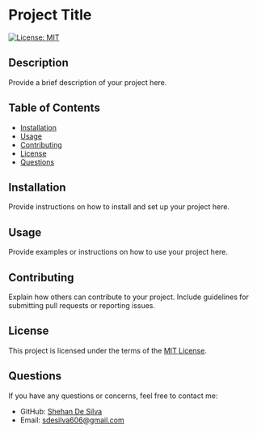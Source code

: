 # Project Title

[![License: MIT](https://img.shields.io/badge/License-MIT-yellow.svg)](https://opensource.org/licenses/MIT)

## Description

Provide a brief description of your project here.

## Table of Contents

- [Installation](#installation)
- [Usage](#usage)
- [Contributing](#contributing)
- [License](#license)
- [Questions](#questions)

## Installation

Provide instructions on how to install and set up your project here.

## Usage

Provide examples or instructions on how to use your project here.

## Contributing

Explain how others can contribute to your project. Include guidelines for submitting pull requests or reporting issues.

## License

This project is licensed under the terms of the [MIT License](https://opensource.org/licenses/MIT).

## Questions

If you have any questions or concerns, feel free to contact me:
- GitHub: [Shehan De Silva](https://github.com/SDZLVA)
- Email: sdesilva606@gmail.com
